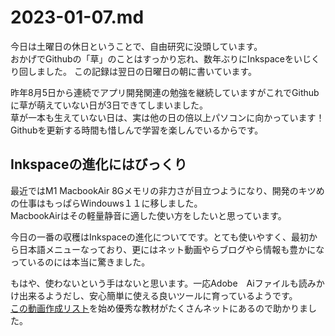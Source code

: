 # 2023-01-07.md

今日は土曜日の休日ということで、自由研究に没頭しています。  
おかげでGithubの「草」のことはすっかり忘れ、数年ぶりにInkspaceをいじくり回しました。
この記録は翌日の日曜日の朝に書いています。

昨年8月5日から連続でアプリ開発関連の勉強を継続していますがこれでGithubに草が萌えていない日が3日できてしまいました。  
草が一本も生えていない日は、実は他の日の倍以上パソコンに向かっています！Githubを更新する時間も惜しんで学習を楽しんでいるからです。

## Inkspaceの進化にはびっくり

最近ではM1 MacbookAir 8Gメモリの非力さが目立つようになり、開発のキツめの仕事はもっぱらWindouws１１に移しました。  
MacbookAirはその軽量静音に適した使い方をしたいと思っています。

今日の一番の収穫はInkspaceの進化についてです。とても使いやすく、最初から日本語メニューなっており、更にはネット動画やらブログやら情報も豊かになっているのには本当に驚きました。

もはや、使わないという手はないと思います。一応Adobe　Aiファイルも読みかけ出来るようだし、安心簡単に使える良いツールに育っているようです。  
[この動画作成リスト](https://youtube.com/playlist?list=PLewrJ_9vFymyQs8k8IpZYMwd1twaIDpfw)を始め優秀な教材がたくさんネットにあるので助かりました。
